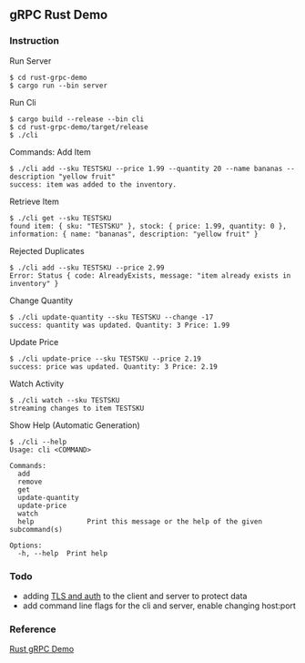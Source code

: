 ## gRPC Rust Demo
### Instruction 
Run Server
```
$ cd rust-grpc-demo
$ cargo run --bin server
```
Run Cli
```
$ cargo build --release --bin cli
$ cd rust-grpc-demo/target/release
$ ./cli
```
Commands:
Add Item
```
$ ./cli add --sku TESTSKU --price 1.99 --quantity 20 --name bananas --description "yellow fruit"
success: item was added to the inventory.
```
Retrieve Item
```
$ ./cli get --sku TESTSKU
found item: { sku: "TESTSKU" }, stock: { price: 1.99, quantity: 0 }, information: { name: "bananas", description: "yellow fruit" }
```
Rejected Duplicates
```
$ ./cli add --sku TESTSKU --price 2.99
Error: Status { code: AlreadyExists, message: "item already exists in inventory" }
```
Change Quantity
```
$ ./cli update-quantity --sku TESTSKU --change -17
success: quantity was updated. Quantity: 3 Price: 1.99
```
Update Price
```
$ ./cli update-price --sku TESTSKU --price 2.19
success: price was updated. Quantity: 3 Price: 2.19
```
Watch Activity
```
$ ./cli watch --sku TESTSKU
streaming changes to item TESTSKU
```
Show Help (Automatic Generation)
```
$ ./cli --help
Usage: cli <COMMAND>

Commands:
  add
  remove
  get
  update-quantity
  update-price
  watch
  help             Print this message or the help of the given subcommand(s)

Options:
  -h, --help  Print help
```
### Todo

* adding [TLS and auth](https://grpc.io/docs/guides/auth/) to the client and server to protect data
* add command line flags for the cli and server, enable changing host:port

### Reference

[Rust gRPC Demo](https://konghq.com/blog/building-grpc-apis-with-rust)

